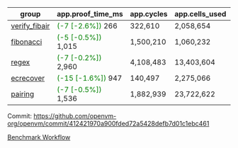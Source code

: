 | group | app.proof_time_ms | app.cycles | app.cells_used | leaf.proof_time_ms | leaf.cycles | leaf.cells_used |
| -- | -- | -- | -- | -- | -- | -- |
| [verify_fibair](https://github.com/openvm-org/openvm/blob/benchmark-results/benchmarks-pr/2121/verify_fibair-412421970a900fded72a5428defb7d01c1ebc461.md) |<span style='color: green'>(-7 [-2.6%])</span> 266 |  322,610 |  2,058,654 |- | - | - |
| [fibonacci](https://github.com/openvm-org/openvm/blob/benchmark-results/benchmarks-pr/2121/fibonacci-412421970a900fded72a5428defb7d01c1ebc461.md) |<span style='color: green'>(-5 [-0.5%])</span> 1,015 |  1,500,210 |  1,060,232 |- | - | - |
| [regex](https://github.com/openvm-org/openvm/blob/benchmark-results/benchmarks-pr/2121/regex-412421970a900fded72a5428defb7d01c1ebc461.md) |<span style='color: green'>(-7 [-0.2%])</span> 2,960 |  4,108,483 |  13,403,604 |- | - | - |
| [ecrecover](https://github.com/openvm-org/openvm/blob/benchmark-results/benchmarks-pr/2121/ecrecover-412421970a900fded72a5428defb7d01c1ebc461.md) |<span style='color: green'>(-15 [-1.6%])</span> 947 |  140,497 |  2,275,066 |- | - | - |
| [pairing](https://github.com/openvm-org/openvm/blob/benchmark-results/benchmarks-pr/2121/pairing-412421970a900fded72a5428defb7d01c1ebc461.md) |<span style='color: green'>(-7 [-0.5%])</span> 1,536 |  1,882,939 |  23,722,622 |- | - | - |


Commit: https://github.com/openvm-org/openvm/commit/412421970a900fded72a5428defb7d01c1ebc461

[Benchmark Workflow](https://github.com/openvm-org/openvm/actions/runs/17512850543)
